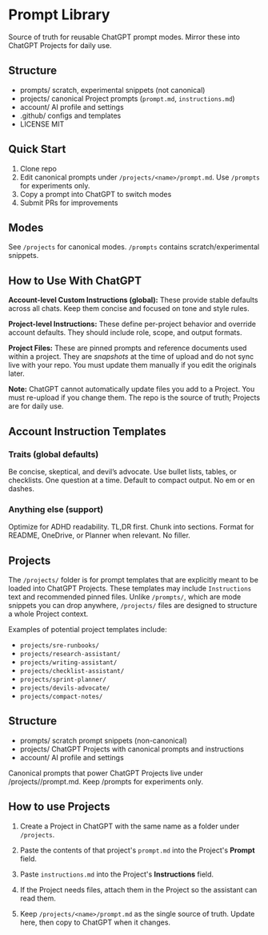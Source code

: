 # Prompt Library

Source of truth for reusable ChatGPT prompt modes. Mirror these into ChatGPT Projects for daily use.

## Structure
- prompts/ scratch, experimental snippets (not canonical)
- projects/ canonical Project prompts (`prompt.md`, `instructions.md`)
- account/ AI profile and settings
- .github/ configs and templates
- LICENSE MIT

## Quick Start
1. Clone repo
2. Edit canonical prompts under `/projects/<name>/prompt.md`. Use `/prompts` for experiments only.
3. Copy a prompt into ChatGPT to switch modes
4. Submit PRs for improvements

## Modes
See `/projects` for canonical modes. `/prompts` contains scratch/experimental snippets.

## How to Use With ChatGPT

**Account-level Custom Instructions (global):** These provide stable defaults across all chats. Keep them concise and focused on tone and style rules.

**Project-level Instructions:** These define per-project behavior and override account defaults. They should include role, scope, and output formats.

**Project Files:** These are pinned prompts and reference documents used within a project. They are *snapshots* at the time of upload and do not sync live with your repo. You must update them manually if you edit the originals later.

**Note:** ChatGPT cannot automatically update files you add to a Project. You must re-upload if you change them. The repo is the source of truth; Projects are for daily use.

## Account Instruction Templates

### Traits (global defaults)
Be concise, skeptical, and devil’s advocate. Use bullet lists, tables, or checklists. One question at a time. Default to compact output. No em or en dashes.

### Anything else (support)
Optimize for ADHD readability. TL,DR first. Chunk into sections. Format for README, OneDrive, or Planner when relevant. No filler.

## Projects

The `/projects/` folder is for prompt templates that are explicitly meant to be loaded into ChatGPT Projects. These templates may include `Instructions` text and recommended pinned files. Unlike `/prompts/`, which are mode snippets you can drop anywhere, `/projects/` files are designed to structure a whole Project context.

Examples of potential project templates include:
- `projects/sre-runbooks/`
- `projects/research-assistant/`
- `projects/writing-assistant/`
- `projects/checklist-assistant/`
- `projects/sprint-planner/`
- `projects/devils-advocate/`
- `projects/compact-notes/`

## Structure

- prompts/ scratch prompt snippets (non-canonical)
- projects/ ChatGPT Projects with canonical prompts and instructions
- account/ AI profile and settings

Canonical prompts that power ChatGPT Projects live under /projects/<name>/prompt.md. Keep /prompts for experiments only.

## How to use Projects

1. Create a Project in ChatGPT with the same name as a folder under `/projects`.

2. Paste the contents of that project's `prompt.md` into the Project's **Prompt** field.

3. Paste `instructions.md` into the Project's **Instructions** field.

4. If the Project needs files, attach them in the Project so the assistant can read them.

5. Keep `/projects/<name>/prompt.md` as the single source of truth. Update here, then copy to ChatGPT when it changes.
